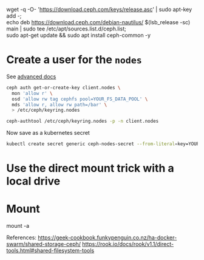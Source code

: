 wget -q -O- 'https://download.ceph.com/keys/release.asc' | sudo apt-key add -; \
echo deb https://download.ceph.com/debian-nautilus/ $(lsb_release -sc) main | sudo tee /etc/apt/sources.list.d/ceph.list; \
sudo apt-get update && sudo apt install ceph-common -y

# Create a user for the `nodes`
See [advanced docs](https://github.com/rook/rook/blob/release-1.2/Documentation/ceph-advanced-configuration.md)
```bash
ceph auth get-or-create-key client.nodes \
  mon 'allow r' \
  osd 'allow rw tag cephfs pool=YOUR_FS_DATA_POOL' \
  mds 'allow r, allow rw path=/bar' \
  > /etc/ceph/keyring.nodes

ceph-authtool /etc/ceph/keyring.nodes -p -n client.nodes
```

Now save as a kubernetes secret

```bash
kubectl create secret generic ceph-nodes-secret --from-literal=key=YOUR_CEPH_KEY
```

# Use the direct mount trick with a local drive


# Mount

mount -a



References:
https://geek-cookbook.funkypenguin.co.nz/ha-docker-swarm/shared-storage-ceph/
https://rook.io/docs/rook/v1.1/direct-tools.html#shared-filesystem-tools